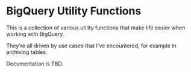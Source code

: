 # BigQuery Utility Functions

This is a collection of various utility functions that make life easier when working with BigQuery.

They're all driven by use cases that I've encountered, for example in archiving tables.

Documentation is TBD.

